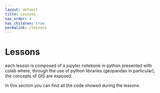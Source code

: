 ```yaml
---
layout: default
title: Lessons
nav_order: 4
has_children: true
permalink: /lessons
---
```


# Lessons
each lesson is composed of a jupyter notebook in python presented with colab where, through the use of python libraries (geopandas in particular), the concepts of GIS are exposed.

In this section you can find all the code showed during the lessons
